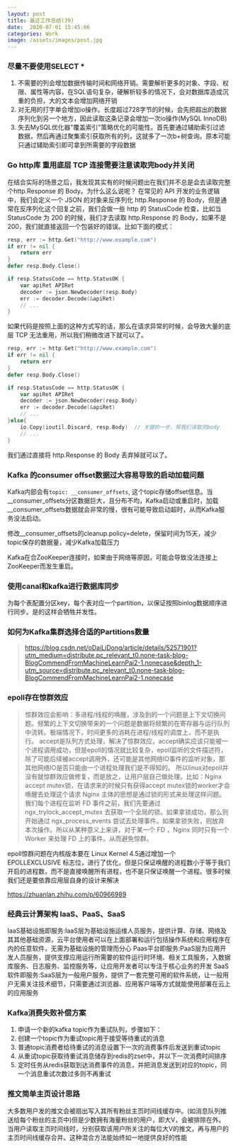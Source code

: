 ```yaml
---
layout: post
title: 最近工作总结(39)
date:  2020-07-01 15:45:06
categories: Work
image: /assets/images/post.jpg
---
```


### 尽量不要使用SELECT *
1. 不需要的列会增加数据传输时间和网络开销。需要解析更多的对象、字段、权限、属性等内容，在SQL语句复杂，硬解析较多的情况下，会对数据库造成沉重的负担，大的文本会增加网络开销
2. 对无用的打字单会增加io操作。长度超过728字节的时候，会先把超出的数据序列化到另一个地方，因此读取这条记录会增加一次io操作(MySQL InnoDB)
3. 失去MySQL优化器"覆盖索引"策略优化的可能性。首先要通过辅助索引过滤数据，然后再通过聚集索引获取所有的列，这就多了一次b+树查询。原本可能只通过辅助索引即可拿到所需要的字段数据

### Go http库 重用底层 TCP 连接需要注意读取完body并关闭

在结合实际的场景之后，我发现其实有的时候问题出在我们并不总是会去读取完整个http.Response 的 Body。为什么这么说呢？
在常见的 API 开发的业务逻辑中，我们会定义一个 JSON 的对象来反序列化 http.Response 的 Body，但是通常在反序列化这个回复之前，我们会做一些 http 的 StatusCode 检查，比如当 StatusCode 为 200 的时候，我们才去读取 http.Response 的 Body，如果不是 200，我们就直接返回一个包装好的错误。比如下面的模式：
```go
resp, err := http.Get("http://www.example.com")
if err != nil {
    return err
}
defer resp.Body.Close()

if resp.StatusCode == http.StatusOK {
    var apiRet APIRet
    decoder := json.NewDecoder(resp.Body)
    err := decoder.Decode(&apiRet)
    // ...
}
```
如果代码是按照上面的这种方式写的话，那么在请求异常的时候，会导致大量的底层 TCP 无法重用，所以我们稍微改进下就可以了。
```go
resp, err := http.Get("http://www.example.com")
if err != nil {
    return err
}
defer resp.Body.Close()

if resp.StatusCode == http.StatusOK {
    var apiRet APIRet
    decoder := json.NewDecoder(resp.Body)
    err := decoder.Decode(&apiRet)
    // ...
}else{
    io.Copy(ioutil.Discard, resp.Body)  // 关键的一步，帮我们读取完body
    // ...
}
```
我们通过直接将 http.Response 的 Body 丢弃掉就可以了。

### Kafka 的consumer offset数据过大容易导致的启动加载问题
Kafka内部会有`topic: __consumer_offsets`, 这个topic存储offset信息。当__consumer_offsets分区数据巨大，且分布不均，Kafka启动或重启时，加载__consumer_offsets数据就会非常的慢，很有可能导致启动超时，从而Kafka服务没法启动。

修改__consumer_offsets的cleanup.policy=delete，保留时间为15天，减少topic保存的数据量，减少Kafka加载压力

Kafka在合ZooKeeper连接时，如果由于网络等原因，可能会导致没法连接上ZooKeeper而发生重启。

### 使用canal和kafka进行数据库同步
为每个表配置分区key，每个表对应一个partition，以保证按照binlog数据顺序进行同步。是的这样会牺牲并发性。

### 如何为Kafka集群选择合适的Partitions数量
>https://blog.csdn.net/oDaiLiDong/article/details/52571901?utm_medium=distribute.pc_relevant_t0.none-task-blog-BlogCommendFromMachineLearnPai2-1.nonecase&depth_1-utm_source=distribute.pc_relevant_t0.none-task-blog-BlogCommendFromMachineLearnPai2-1.nonecase

### epoll存在惊群效应
>惊群效应会影响：多进程/线程的唤醒，涉及到的一个问题是上下文切换问题。频繁的上下文切换带来的一个问题是数据将频繁的在寄存器与运行队列中流转。极端情况下，时间更多的消耗在进程/线程的调度上，而不是执行。
accept是队列方式处理，解决了惊群效应，accept确实应该只能被一个进程调用成功，但是epoll的情况就比较复杂，epoll监听的文件描述符，
除了可能后续被accept调用外，还可能是其他网络IO事件的监听对象，那其他网络IO是否只能由一个进程处理我们是不得知的。
所以linux对epoll并没有就惊群效应做修复，而是放之，让用户层自己做处理。比如：Nginx accept mutex锁，在请求来的时候只有获得accept mutex锁的worker才会唤醒去处理这个请求
Nginx 主体的思想是通过锁的形式来处理这样问题。我们每个进程在监听 FD 事件之前，我们先要通过 ngx_trylock_accept_mutex 去获取一个全局的锁。如果拿锁成功，那么则开始通过 ngx_process_events 尝试去处理事件。如果拿锁失败，则放弃本次操作。所以从某种意义上来讲，对于某一个 FD ，Nginx 同时只有一个 Worker 来处理 FD 上的事件。从而避免惊群。

epoll惊群问题在内核版本要在 Linux Kernel 4.5通过增加一个 EPOLLEXCLUSIVE 标志位，进行了优化，但是只保证唤醒的进程数小于等于我们开启的进程数，而不是直接唤醒所有进程，也不是只保证唤醒一个进程。很多时候我们还是要依靠应用层自身的设计来解决

https://zhuanlan.zhihu.com/p/60966989

### 经典云计算架构 IaaS、PaaS、SaaS
IaaS基础设施即服务:IaaS层为基础设施运维人员服务，提供计算、存储、网络及其其他基础资源，云平台使用者可以在上面部署和运行包括操作系统和应用程序在内的任意软件，无需为基础设施的管理而分心
Paas平台即服务:PaaS层为应用开发人员服务，提供支撑应用运行所需要的软件运行时环境、相关工具服务，入数据库服务、日志服务、监控服务等，让应用开发者可以专注于核心业务的开发
SaaS软件即服务:SaaS层为一般用户服务，提供了一套完整可用的软件系统，让一般用户无需关注技术细节，只需要通过浏览器、应用客户端等方式就能使用部署在云上的应用服务

### Kafka消费失败补偿方案
1. 申请一个新的kafka topic作为重试队列，步骤如下：
2. 创建一个topic作为重试topic用于接受等待重试的消息
3. 普通topic消费者给待重试的消息设置下一次的消费事件后发送到重试topic
4. 从重试topic获取待重试消息储存到redis的zset中，并以下一次消费时间排序
5. 定时任务从redis获取到达消费事件的消息，并把消息发送到对应的topic，同一个消息重试次数过多则不再重试

### 推文简单主页设计思路
大多数用户发的推文会被扇出写入其所有粉丝主页时间线缓存中。(如消息队列推送给每个粉丝的主页中)但是少数拥有海量粉丝的用户，即大V，会被排除在外。当用户读取主页时间线时，分别获取该用户所关注的每位大V的推文，再与用户的主页时间线缓存合并。这种混合方法能始终如一地提供良好的性能
